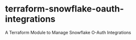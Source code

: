 # terraform-snowflake-oauth-integrations
A Terraform Module to Manage Snowflake O-Auth Integrations
